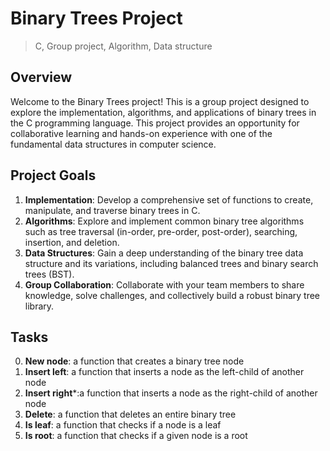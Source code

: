 # Binary Trees Project
> C, Group project, Algorithm, Data structure

## Overview

Welcome to the Binary Trees project! This is a group project designed to explore the implementation, algorithms, and applications of binary trees in the C programming language. This project provides an opportunity for collaborative learning and hands-on experience with one of the fundamental data structures in computer science.

## Project Goals

1. **Implementation**: Develop a comprehensive set of functions to create, manipulate, and traverse binary trees in C.
2. **Algorithms**: Explore and implement common binary tree algorithms such as tree traversal (in-order, pre-order, post-order), searching, insertion, and deletion.
3. **Data Structures**: Gain a deep understanding of the binary tree data structure and its variations, including balanced trees and binary search trees (BST).
4. **Group Collaboration**: Collaborate with your team members to share knowledge, solve challenges, and collectively build a robust binary tree library.


## Tasks
0. **New node**: a function that creates a binary tree node
1. **Insert left**: a function that inserts a node as the left-child of another node
2. **Insert right***:a function that inserts a node as the right-child of another node
3. **Delete**: a function that deletes an entire binary tree
4. **Is leaf**: a function that checks if a node is a leaf
5. **Is root**: a function that checks if a given node is a root


